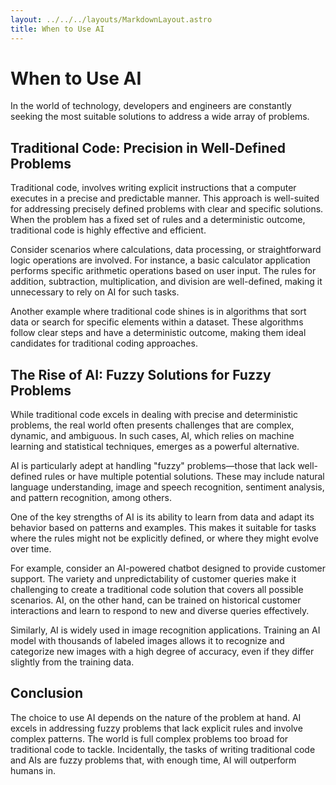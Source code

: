 ```yaml
---
layout: ../../../layouts/MarkdownLayout.astro
title: When to Use AI
---
```


# When to Use AI

[//]: # (Matthew Burkard / 6:01 PM EST • July 15, 2023)

In the world of technology, developers and engineers are constantly seeking the most
suitable solutions to address a wide array of problems.

## Traditional Code: Precision in Well-Defined Problems

Traditional code, involves writing explicit instructions that a computer executes in a
precise and predictable manner. This approach is well-suited for addressing precisely
defined problems with clear and specific solutions. When the problem has a fixed set of
rules and a deterministic outcome, traditional code is highly effective and efficient.

Consider scenarios where calculations, data processing, or straightforward logic
operations are involved. For instance, a basic calculator application performs specific
arithmetic operations based on user input. The rules for addition, subtraction,
multiplication, and division are well-defined, making it unnecessary to rely on AI for
such tasks.

Another example where traditional code shines is in algorithms that sort data or search
for specific elements within a dataset. These algorithms follow clear steps and have a
deterministic outcome, making them ideal candidates for traditional coding approaches.

## The Rise of AI: Fuzzy Solutions for Fuzzy Problems

While traditional code excels in dealing with precise and deterministic problems, the
real world often presents challenges that are complex, dynamic, and ambiguous. In such
cases, AI, which relies on machine learning and statistical techniques, emerges as a
powerful alternative.

AI is particularly adept at handling "fuzzy" problems—those that lack well-defined rules
or have multiple potential solutions. These may include natural language understanding,
image and speech recognition, sentiment analysis, and pattern recognition, among others.

One of the key strengths of AI is its ability to learn from data and adapt its behavior
based on patterns and examples. This makes it suitable for tasks where the rules might
not be explicitly defined, or where they might evolve over time.

For example, consider an AI-powered chatbot designed to provide customer support. The
variety and unpredictability of customer queries make it challenging to create a
traditional code solution that covers all possible scenarios. AI, on the other hand, can
be trained on historical customer interactions and learn to respond to new and diverse
queries effectively.

Similarly, AI is widely used in image recognition applications. Training an AI model
with thousands of labeled images allows it to recognize and categorize new images with a
high degree of accuracy, even if they differ slightly from the training data.

## Conclusion

The choice to use AI depends on the nature of the problem at hand. AI excels in
addressing fuzzy problems that lack explicit rules and involve complex patterns. The
world is full complex problems too broad for traditional code to tackle. Incidentally,
the tasks of writing traditional code and AIs are fuzzy problems that, with enough time,
AI will outperform humans in.
